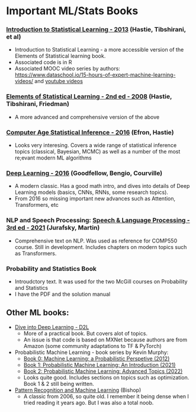 # Important ML/Stats Books

### [Introduction to Statistical Learning - 2013](statlearning.com) (Hastie, Tibshirani, et al)
- Introduction to Statistical Learning - a more accessible version of the Elements of Statistical learning book.
- Associated code is in R
- Associated MOOC video series by authors: https://www.dataschool.io/15-hours-of-expert-machine-learning-videos/ and [youtube videos](https://www.youtube.com/playlist?list=PLOg0ngHtcqbPTlZzRHA2ocQZqB1D_qZ5V)

### [Elements of Statistical Learning - 2nd ed - 2008](https://web.stanford.edu/~hastie/Papers/ESLII.pdf) (Hastie, Tibshirani, Friedman)
- A more advanced and comprehensive version of the above

### [Computer Age Statistical Inference - 2016](https://web.stanford.edu/~hastie/CASI_files/PDF/casi.pdf) (Efron, Hastie)
- Looks very interesing. Covers a wide range of statistical inference topics (classical, Bayesian, MCMC) as well as a number of the most re;evant modern ML algorithms

### [Deep Learning - 2016](https://www.deeplearningbook.org/) (Goodfellow, Bengio, Courville)
- A modern classic. Has a good math intro, and dives into details of Deep Learning models (basics, CNNs, RNNs, some research topics).
- From 2016 so missing important new advances such as Attention, Transformers, etc

### NLP and Speech Processing: [Speech & Language Processing - 3rd ed - 2021](https://web.stanford.edu/~jurafsky/slp3/) (Jurafsky, Martin)
- Comprehensive text on NLP. Was used as reference for COMP550 course. Still in development. Includes chapters on modern topics such as Transformers.

### Probability and Statistics Book
- Introudctory text. It was used for the two McGill courses on Probability and Statistics
- I have the PDF and the solution manual

## Other ML books:
- [Dive into Deep Learning - D2L](https://d2l.ai/)
    - More of a practical book. But covers alot of topics.
    - An issue is that code is based on MXNet because authors are from Amazon (some community adaptations to TF & PyTorch)
- Probabilistic Machine Learning - book series by Kevin Murphy:
    - [Book 0: Machine Learning: a Probabilistic Perspetive (2012)](https://probml.github.io/pml-book/book0.html)
    - [Book 1: Probabilistic Machine Learning: An Introduction (2021)](https://probml.github.io/pml-book/)
    - [Book 2: Probabilistic Machine Learning: Advanced Topics (2022)](https://probml.github.io/pml-book/)
    - Looks quite good. Includes sections on topics such as optimization. Book 1 & 2 still being written.
- [Pattern Recognition and Machine Learning](https://www.microsoft.com/en-us/research/uploads/prod/2006/01/Bishop-Pattern-Recognition-and-Machine-Learning-2006.pdf) (Bishop)
    - A classic from 2006, so quite old. I remember it being dense when I tried reading it years ago. But I was also a total noob.
